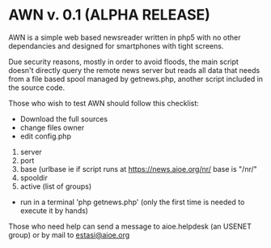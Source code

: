 
# AWN v. 0.1 (ALPHA RELEASE)

AWN is a simple web based newsreader written in php5 with no other dependancies and designed for smartphones with tight screens. 


Due security reasons, mostly in order to avoid floods, the main script doesn't directly query the remote news server but reads all data that needs from a file based spool managed by getnews.php, 
another script included in the source code. 

Those who wish to test AWN should follow this checklist:

* Download the full sources
* change files owner
* edit config.php
1. server
2. port
3. base (urlbase ie if script runs at  https://news.aioe.org/nr/ base is "/nr/"
4. spooldir
5. active (list of groups)

* run in a terminal 'php getnews.php' (only the first time is needed to execute it by hands)

Those who need help can send a message to aioe.helpdesk (an USENET group) or by mail to estasi@aioe.org

